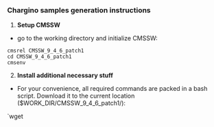 ### Chargino samples generation instructions

1. **Setup CMSSW**

* go to the working directory and initialize CMSSW:

```
cmsrel CMSSW_9_4_6_patch1
cd CMSSW_9_4_6_patch1
cmsenv
```

2. **Install additional necessary stuff**

* For your convenience, all required commands are packed in a bash script. Download it to the current location ($WORK_DIR/CMSSW_9_4_6_patch1/):

`wget 
